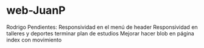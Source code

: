 # web-JuanP


Rodrigo
Pendientes:
Responsividad en el menú de header
Responsividad en talleres y deportes
terminar plan de estudios
Mejorar
hacer blob en página index con movimiento
